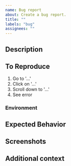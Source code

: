 ```yaml
---
name: Bug report
about: Create a bug report.
title: ""
labels: "bug"
assignees: ""
---
```


<!-- The sections suggested are intended to make it easy to create a -->
<!-- descriptive bug report. Change as needed! -->

## Description

<!-- A clear and concise description of the bug. -->

## To Reproduce

<!-- Steps to reproduce the bug: -->

1. Go to '...'
2. Click on '...'
3. Scroll down to '...'
4. See error

### Environment

<!-- The context in which this bug is replicable. -->

## Expected Behavior

<!-- A clear and concise description of what you expected to happen. -->

## Screenshots

<!-- Would including screenshots help explain the problem? -->

## Additional context

<!-- Is there any additional context that would be helpful? -->
